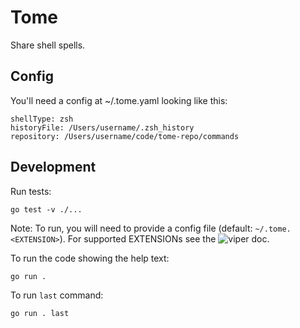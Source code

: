 # Tome

Share shell spells.

## Config

You'll need a config at ~/.tome.yaml looking like this:
```
shellType: zsh
historyFile: /Users/username/.zsh_history
repository: /Users/username/code/tome-repo/commands
```

## Development

Run tests:
```
go test -v ./...
```

Note: To run, you will need to provide a config file (default: `~/.tome.<EXTENSION>`).
For supported EXTENSIONs see the ![viper doc](https://github.com/spf13/viper#what-is-viper).

To run the code showing the help text:
```
go run .
```

To run `last` command:
```
go run . last
```
